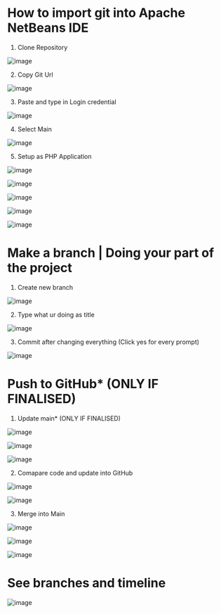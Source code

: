 # How to import git into Apache NetBeans IDE

1. Clone Repository

![image](https://user-images.githubusercontent.com/75482397/127874497-35fc195e-376a-4160-b33c-bfe7eb6b392a.png)

2. Copy Git Url

![image](https://user-images.githubusercontent.com/75482397/127874945-273d5b19-3525-4673-9fa2-078a13b3ce5e.png)

3. Paste and type in Login credential

![image](https://user-images.githubusercontent.com/75482397/127875453-61241dff-6b02-46da-8e62-ab5291ed8953.png)

4. Select Main

![image](https://user-images.githubusercontent.com/75482397/127875550-b0ab50d5-b8fd-4d53-8ffe-92b455c8188c.png)

5. Setup as PHP Application

![image](https://user-images.githubusercontent.com/75482397/127876329-eaf73b68-7c31-43a4-a703-f52234b8ae4e.png)

![image](https://user-images.githubusercontent.com/75482397/127876350-0958a648-024b-41db-85a5-9c44a8fbd981.png)

![image](https://user-images.githubusercontent.com/75482397/127876421-ed91024b-7ab5-4d9d-af9c-2b44995f4323.png)

![image](https://user-images.githubusercontent.com/75482397/127876462-925a61e0-00bb-4ffe-aae2-295dd0a7eef7.png)

![image](https://user-images.githubusercontent.com/75482397/127876515-23a61969-be7b-44eb-ad69-ffad2352009a.png)

# Make a branch | Doing your part of the project

1. Create new branch

![image](https://user-images.githubusercontent.com/75482397/127877184-f3eda4c2-4f8f-4b1f-a445-c814be166d8d.png)

2. Type what ur doing as title

![image](https://user-images.githubusercontent.com/75482397/127877662-f2604409-0e6a-469c-a72f-18cf41721578.png)

3. Commit after changing everything (Click yes for every prompt)

![image](https://user-images.githubusercontent.com/75482397/127878016-c30ebb3d-afdd-43b8-b69d-d72c9b1ae4cf.png)

# Push to GitHub* (ONLY IF FINALISED)

1. Update main* (ONLY IF FINALISED)

![image](https://user-images.githubusercontent.com/75482397/127878199-b6969a10-ba77-495d-8a01-41135b8f1563.png)

![image](https://user-images.githubusercontent.com/75482397/127878310-27388935-d351-4132-a903-284fb5841a95.png)

![image](https://user-images.githubusercontent.com/75482397/127878533-5fe73ece-5eeb-452d-ae21-0c9b7aa92bcc.png)

2. Comapare code and update into GitHub

![image](https://user-images.githubusercontent.com/75482397/127878738-f13defa0-e710-4aea-a7a5-bcd600c22ba6.png)

![image](https://user-images.githubusercontent.com/75482397/127879262-09c074d8-d36f-4d64-9824-cda9275632e8.png)

3. Merge into Main

![image](https://user-images.githubusercontent.com/75482397/127879457-bc497d85-090d-403f-bb31-475c27455ed1.png)

![image](https://user-images.githubusercontent.com/75482397/127879517-7f750632-7e6b-449f-a2cf-2371ea947cb5.png)

![image](https://user-images.githubusercontent.com/75482397/127879579-00994c36-bae0-4aba-98f3-f18c3084134b.png)

# See branches and timeline

![image](https://user-images.githubusercontent.com/75482397/127879874-ff9f51d2-4e2c-40b2-aee6-78f07c5ac469.png)
